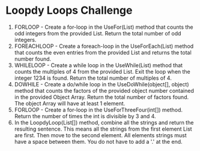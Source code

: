 # Loopdy Loops Challenge
1. FORLOOP - Create a for-loop in the UseFor(List<int>) method that counts the odd integers from the provided List<int>. Return the total number of odd integers.
2. FOREACHLOOP - Create a foreach-loop in the UseForEach(List<object>) method that counts the even entries from the provided List<object> and returns the total number found.
4. WHILELOOP - Create a while loop in the UseWhile(List<int>) method that counts the multiples of 4 from the provided List<int>. Exit the loop when the integer 1234 is found. Return the total number of multiples of 4.
3. DOWHILE - Create a do/while loop in the UseDoWhile(object[], object) method that counts the factors of the provided object number contained in the provided Object Array. Return the total number of factors found. The object Array will have at least 1 element.
5. FORLOOP - Create a for-loop in the UseForThreeFour(int[]) method. Return the number of times the int is divisible by 3 and 4.
6. In the LoopdyLoop(List<string>[]) method, combine all the strings and return the resulting sentence. This means all the strings from the first element List<string> are first. Then move to the second element. All elements strings must have a space between them. You do not have to add a '.' at the end.